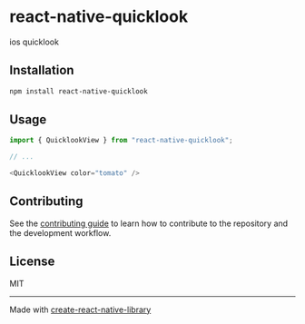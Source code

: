 # react-native-quicklook

ios quicklook

## Installation

```sh
npm install react-native-quicklook
```

## Usage

```js
import { QuicklookView } from "react-native-quicklook";

// ...

<QuicklookView color="tomato" />
```

## Contributing

See the [contributing guide](CONTRIBUTING.md) to learn how to contribute to the repository and the development workflow.

## License

MIT

---

Made with [create-react-native-library](https://github.com/callstack/react-native-builder-bob)
